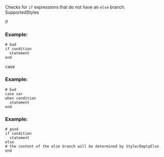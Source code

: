 Checks for `if` expressions that do not have an `else` branch.
SupportedStyles

if
### Example:
    # bad
    if condition
      statement
    end

case
### Example:
    # bad
    case var
    when condition
      statement
    end

### Example:
    # good
    if condition
      statement
    else
    # the content of the else branch will be determined by Style/EmptyElse
    end